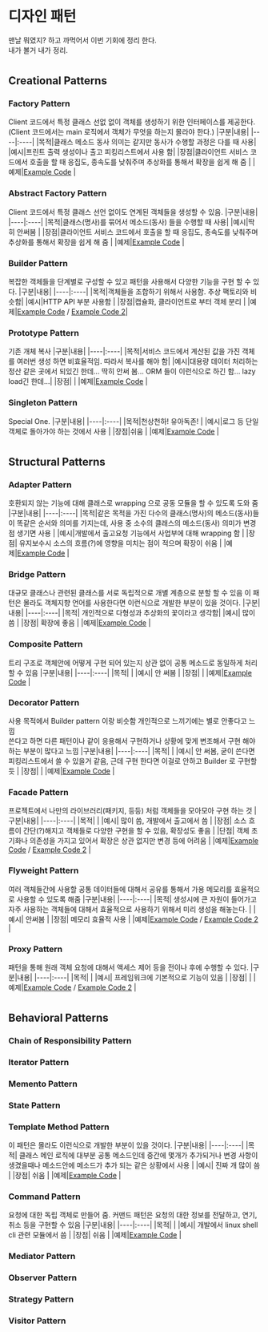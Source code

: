# 디자인 패턴
맨날 뭐였지? 하고 까먹어서 이번 기회에 정리 한다.  
내가 볼거 내가 정리.

#
## Creational Patterns
### Factory Pattern
Client 코드에서 특정 클래스 선없 없이 객체를 생성하기 위한 인터페이스를 제공한다.
(Client 코드에서는 main 로직에서 객체가 무엇을 하는지 몰라야 한다.)
|구분|내용|
|----|:----|
|목적|클래스 메소드 동사 의미는 같지만 동사가 수행할 과정은 다를 때 사용|
|예시|프린트 출력 생성이나 출고 피킹리스트에서 사용 함|
|장점|클라이언트 서비스 코드에서 호출을 할 때 응집도, 종속도를 낮춰주며 추상화를 통해서 확장을 쉽게 해 줌 |
|예제|[Example Code](https://github.com/sanggi-wjg/clean_code_study/blob/main/%EB%94%94%EC%9E%90%EC%9D%B8_%ED%8C%A8%ED%84%B4/code_example/factory.py) |
 
### Abstract Factory Pattern
Client 코드에서 특정 클래스 선언 없이도 연계된 객체들을 생성할 수 있음.
|구분|내용|
|----|:----|
|목적|클래스(명사)를 묶어서 메소드(동사) 들을 수행할 때 사용|
|예시|딱히 안써봄 |
|장점|클라이언트 서비스 코드에서 호출을 할 때 응집도, 종속도를 낮춰주며 추상화를 통해서 확장을 쉽게 해 줌 |
|예제|[Example Code](https://github.com/sanggi-wjg/clean_code_study/blob/main/%EB%94%94%EC%9E%90%EC%9D%B8_%ED%8C%A8%ED%84%B4/code_example/abstract_factory.py) |
 
### Builder Pattern
복잡한 객체들을 단계별로 구성할 수 있고 패턴을 사용해서 다양한 기능을 구현 할 수 있다. 
|구분|내용|
|----|:----|
|목적|객체들을 조합하기 위해서 사용함. 추상 팩토리와 비슷함|
|예시|HTTP API 부분 사용함 |
|장점|캡슐화, 클라이언트로 부터 객체 분리 |
|예제|[Example Code](https://github.com/sanggi-wjg/clean_code_study/blob/main/%EB%94%94%EC%9E%90%EC%9D%B8_%ED%8C%A8%ED%84%B4/code_example/builder.py) / [Example Code 2](https://github.com/sanggi-wjg/clean_code_study/blob/main/%EB%94%94%EC%9E%90%EC%9D%B8_%ED%8C%A8%ED%84%B4/code_example/builder_2.py)|

### Prototype Pattern
기존 개체 복사
|구분|내용|
|----|:----|
|목적|서비스 코드에서 계산된 값을 가진 객체를 여러번 생성 하면 비효율적임. 따라서 복사를 해야 함|
|예시|대용량 데이터 처리하는 정산 같은 곳에서 되있긴 한데... 딱히 안써 봄... ORM 들이 이런식으로 하긴 함... lazy load긴 한데...|
|장점| |
|예제|[Example Code](https://github.com/sanggi-wjg/clean_code_study/blob/main/%EB%94%94%EC%9E%90%EC%9D%B8_%ED%8C%A8%ED%84%B4/code_example/prototype.py) |

### Singleton Pattern
Special One.
|구분|내용|
|----|:----|
|목적|천상천하! 유아독존! |
|예시|로그 등 단일 객체로 돌아가야 하는 것에서 사용 |
|장점|쉬움 |
|예제|[Example Code](https://github.com/sanggi-wjg/clean_code_study/blob/main/%EB%94%94%EC%9E%90%EC%9D%B8_%ED%8C%A8%ED%84%B4/code_example/singleton.py) |

#
## Structural Patterns
### Adapter Pattern
호환되지 않는 기능에 대해 클래스로 wrapping 으로 공동 모듈을 할 수 있도록 도와 줌
|구분|내용|
|----|:----|
|목적|같은 목적을 가진 다수의 클래스(명사)의 메소드(동사)들이 똑같은 순서와 의미를 가지는데, 사용 중 소수의 클래스의 메소드(동사) 의미가 변경점 생기면 사용 |
|예시|개발에서 출고요청 기능에서 사업부에 대해 wrapping 함 |
|장점| 유지보수시 소스의 흐름(?)에 영향을 미치는 점이 적으며 확장이 쉬움 |
|예제|[Example Code](https://github.com/sanggi-wjg/clean_code_study/blob/main/%EB%94%94%EC%9E%90%EC%9D%B8_%ED%8C%A8%ED%84%B4/code_example/adapter.py) |

### Bridge Pattern
대규모 클래스나 관련된 클래스를 서로 독립적으로 개별 계층으로 분할 할 수 있음
이 패턴은 몰라도 객체지향 언어를 사용한다면 이런식으로 개발한 부분이 있을 것이다.
|구분|내용|
|----|:----|
|목적| 개인적으로 다형성과 추상화의 꽃이라고 생각함|
|예시| 많이 씀 |
|장점| 확장에 좋음 |
|예제|[Example Code](https://github.com/sanggi-wjg/clean_code_study/blob/main/%EB%94%94%EC%9E%90%EC%9D%B8_%ED%8C%A8%ED%84%B4/code_example/bridge.py) | 

### Composite Pattern
트리 구조로 객체안에 어떻게 구현 되어 있는지 상관 없이 공통 메소드로 동일하게 처리할 수 있음 
|구분|내용|
|----|:----|
|목적| |
|예시| 안 써봄 |
|장점|  |
|예제|[Example Code](https://github.com/sanggi-wjg/clean_code_study/blob/main/%EB%94%94%EC%9E%90%EC%9D%B8_%ED%8C%A8%ED%84%B4/code_example/composite.py) | 

### Decorator Pattern
사용 목적에서 Builder pattern 이랑 비슷함
개인적으로 느끼기에는 별로 안좋다고 느낌  
쓴다고 하면 다른 패턴이나 같이 응용해서 구현하거나 상황에 맞게 변조해서 구현 해야하는 부분이 많다고 느낌
|구분|내용|
|----|:----|
|목적| |
|예시| 안 써봄, 굳이 쓴다면 피킹리스트에서 쓸 수 있을거 같음, 근데 구현 한다면 이걸로 안하고 Builder 로 구현할 듯 |
|장점|  |
|예제|[Example Code](https://github.com/sanggi-wjg/clean_code_study/blob/main/%EB%94%94%EC%9E%90%EC%9D%B8_%ED%8C%A8%ED%84%B4/code_example/decorator.py) | 

### Facade Pattern
프로젝트에서 나만의 라이브러리(패키지, 등등) 처럼 객체들을 모아모아 구현 하는 것
|구분|내용|
|----|:----|
|목적| |
|예시| 많이 씀, 개발에서 출고에서 씀 |
|장점| 소스 흐름이 간단(?)해지고 객체들로 다양한 구현을 할 수 있음, 확장성도 좋음 |
|단점| 객체 초기화나 의존성을 가지고 있어서 확장은 상관 없지만 변경 등에 어려움 |
|예제|[Example Code](https://github.com/sanggi-wjg/clean_code_study/blob/main/%EB%94%94%EC%9E%90%EC%9D%B8_%ED%8C%A8%ED%84%B4/code_example/facade.py) / [Example Code 2](https://github.com/sanggi-wjg/clean_code_study/blob/main/%EB%94%94%EC%9E%90%EC%9D%B8_%ED%8C%A8%ED%84%B4/code_example/facade_2.py) | 

### Flyweight Pattern
여러 객체들간에 사용할 공통 데이터들에 대해서 공유를 통해서 가용 메모리를 효율적으로 사용할 수 있도록 해줌 
|구분|내용|
|----|:----|
|목적| 생성시에 큰 자원이 들어가고 자주 사용하는 객체들에 대해서 효율적으로 사용하기 위해서 미리 생성을 해놓는다.  |
|예시| 안써봄 |
|장점| 메모리 효율적 사용 |
|예제|[Example Code](https://github.com/sanggi-wjg/clean_code_study/blob/main/%EB%94%94%EC%9E%90%EC%9D%B8_%ED%8C%A8%ED%84%B4/code_example/facade.py) / [Example Code 2](https://github.com/sanggi-wjg/clean_code_study/blob/main/%EB%94%94%EC%9E%90%EC%9D%B8_%ED%8C%A8%ED%84%B4/code_example/flyweight.py) | 

### Proxy Pattern
패턴을 통해 원래 객체 요청에 대해서 액세스 제어 등을 전이나 후에 수행할 수 있다.
|구분|내용|
|----|:----|
|목적|  |
|예시| 프레임워크에 기본적으로 기능이 있음 |
|장점|  |
|예제|[Example Code](https://github.com/sanggi-wjg/clean_code_study/blob/main/%EB%94%94%EC%9E%90%EC%9D%B8_%ED%8C%A8%ED%84%B4/code_example/facade.py) / [Example Code 2](https://github.com/sanggi-wjg/clean_code_study/blob/main/%EB%94%94%EC%9E%90%EC%9D%B8_%ED%8C%A8%ED%84%B4/code_example/proxy.py) | 

#
## Behavioral Patterns

### Chain of Responsibility Pattern

### Iterator Pattern

### Memento Pattern

### State Pattern

### Template Method Pattern
이 패턴은 몰라도 이런식으로 개발한 부분이 있을 것이다.
|구분|내용|
|----|:----|
|목적| 클래스 메인 로직에 대부분 공통 메소드인데 중간에 몇개가 추가되거나 변경 사항이 생겼을때나 메소드안에 메소드가 추가 되는 같은 상황에서 사용 |
|예시| 진짜 개 많이 씀 |
|장점| 쉬움 |
|예제|[Example Code](https://github.com/sanggi-wjg/clean_code_study/blob/main/%EB%94%94%EC%9E%90%EC%9D%B8_%ED%8C%A8%ED%84%B4/code_example/template_method.py) | 

### Command Pattern
요청에 대한 독립 객체로 만들어 줌. 커맨드 패턴은 요청의 대한 정보를 전달하고, 연기, 취소 등을 구현할 수 있음
|구분|내용|
|----|:----|
|목적|  |
|예시| 개발에서 linux shell cli 관련 모듈에서 씀 |
|장점| 쉬움 |
|예제|[Example Code](https://github.com/sanggi-wjg/clean_code_study/blob/main/%EB%94%94%EC%9E%90%EC%9D%B8_%ED%8C%A8%ED%84%B4/code_example/command.py) | 

### Mediator Pattern

### Observer Pattern

### Strategy Pattern

### Visitor Pattern
